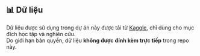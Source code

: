 ## 📊 Dữ liệu
Dữ liệu được sử dụng trong dự án này được tải từ [Kaggle](https://www.kaggle.com/...), chỉ dùng cho mục đích học tập và nghiên cứu.  
Do giới hạn bản quyền, dữ liệu **không được đính kèm trực tiếp** trong repo này.  

